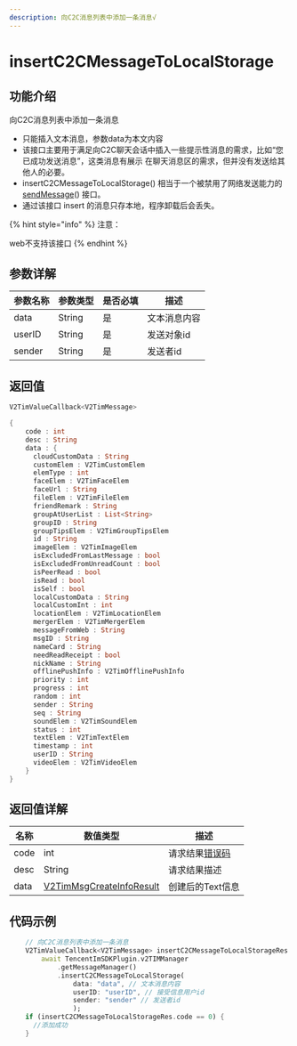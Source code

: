 ```yaml
---
description: 向C2C消息列表中添加一条消息√
---
```


# insertC2CMessageToLocalStorage

## 功能介绍

向C2C消息列表中添加一条消息

* 只能插入文本消息，参数data为本文内容
* 该接口主要用于满足向C2C聊天会话中插入一些提示性消息的需求，比如“您已成功发送消息”，这类消息有展示 在聊天消息区的需求，但并没有发送给其他人的必要。
* insertC2CMessageToLocalStorage() 相当于一个被禁用了网络发送能力的 [sendMessage](sendmessage.md)() 接口。
* 通过该接口 insert 的消息只存本地，程序卸载后会丢失。

{% hint style="info" %}
注意： 

web不支持该接口
{% endhint %}

## 参数详解

| 参数名称   | 参数类型   | 是否必填 | 描述     |
| ------ | ------ | ---- | ------ |
| data   | String | 是    | 文本消息内容 |
| userID | String | 是    | 发送对象id |
| sender | String | 是    | 发送者id  |

## 返回值

```dart
V2TimValueCallback<V2TimMessage>

{
    code : int
    desc : String
    data : {
      cloudCustomData : String
      customElem : V2TimCustomElem
      elemType : int
      faceElem : V2TimFaceElem
      faceUrl : String
      fileElem : V2TimFileElem
      friendRemark : String
      groupAtUserList : List<String>
      groupID : String
      groupTipsElem : V2TimGroupTipsElem
      id : String
      imageElem : V2TimImageElem
      isExcludedFromLastMessage : bool
      isExcludedFromUnreadCount : bool
      isPeerRead : bool
      isRead : bool
      isSelf : bool
      localCustomData : String
      localCustomInt : int
      locationElem : V2TimLocationElem
      mergerElem : V2TimMergerElem
      messageFromWeb : String
      msgID : String
      nameCard : String
      needReadReceipt : bool
      nickName : String
      offlinePushInfo : V2TimOfflinePushInfo
      priority : int
      progress : int
      random : int
      sender : String
      seq : String
      soundElem : V2TimSoundElem
      status : int
      textElem : V2TimTextElem
      timestamp : int
      userID : String
      videoElem : V2TimVideoElem
    }
}
```

## 返回值详解

| 名称   | 数值类型                                                                       | 描述                                                             |
| ---- | -------------------------------------------------------------------------- | -------------------------------------------------------------- |
| code | int                                                                        | 请求结果[错误码](https://cloud.tencent.com/document/product/269/1671) |
| desc | String                                                                     | 请求结果描述                                                         |
| data | [V2TimMsgCreateInfoResult](../keyClass/message/v2timsdklistener-1.md) | 创建后的Text信息                                                     |

## 代码示例  &#x20;

```dart
    // 向C2C消息列表中添加一条消息
    V2TimValueCallback<V2TimMessage> insertC2CMessageToLocalStorageRes =
        await TencentImSDKPlugin.v2TIMManager
            .getMessageManager()
            .insertC2CMessageToLocalStorage(
                data: "data", // 文本消息内容
                userID: "userID", // 接受信息用户id
                sender: "sender" // 发送者id
                );
    if (insertC2CMessageToLocalStorageRes.code == 0) {
      //添加成功
    }
```
